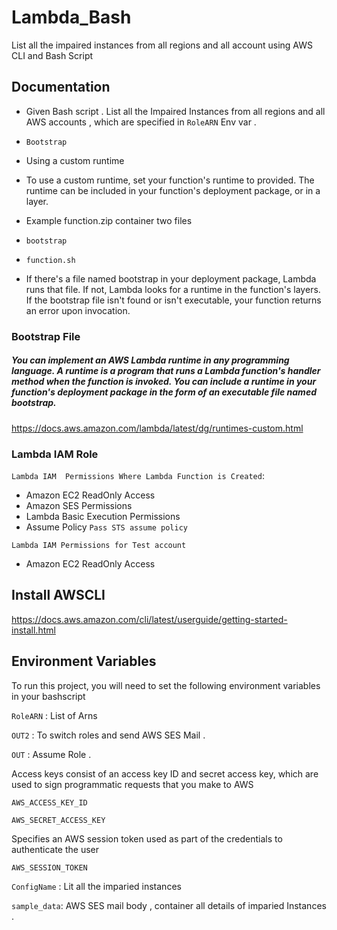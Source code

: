
# Lambda_Bash

List all the impaired instances from all regions and all account using 
AWS CLI and Bash Script 


## Documentation

- Given Bash script . List all the Impaired Instances from all regions and all AWS accounts , which are specified in   `RoleARN` Env var . 
- `Bootstrap` 
- Using a custom runtime
- To use a custom runtime, set your function's runtime to provided. The runtime can be included in your function's deployment package, or in a layer.

- Example function.zip container two files 
- `bootstrap`
- `function.sh`
- If there's a file named bootstrap in your deployment package, Lambda runs that file. If not, Lambda looks for a runtime in the function's layers. If the bootstrap file isn't found or isn't executable, your function returns an error upon invocation.


### Bootstrap File 

##### You can implement an AWS Lambda runtime in any programming language. A runtime is a program that runs a Lambda function's handler method when the function is invoked. You can include a runtime in your function's deployment package in the form of an executable file named bootstrap.

 https://docs.aws.amazon.com/lambda/latest/dg/runtimes-custom.html


### Lambda IAM Role 

`Lambda IAM  Permissions Where Lambda Function is Created`:
 - Amazon EC2 ReadOnly Access
 - Amazon SES Permissions
 - Lambda Basic Execution Permissions
 - Assume Policy `Pass STS assume policy `

 `Lambda IAM Permissions for Test account `

 - Amazon EC2 ReadOnly Access

## Install AWSCLI

 https://docs.aws.amazon.com/cli/latest/userguide/getting-started-install.html
 
## Environment Variables

To run this project, you will need to  set the  following environment variables in your bashscript


`RoleARN` : List of Arns

`OUT2` : To switch roles and send AWS SES Mail .

`OUT` :  Assume Role .


Access keys consist of an access key ID and secret access key, which are used to sign programmatic requests that you make to AWS

`AWS_ACCESS_KEY_ID` 

`AWS_SECRET_ACCESS_KEY`

Specifies an AWS session token used as part of the credentials to authenticate the user
  
`AWS_SESSION_TOKEN` 


`ConfigName` : Lit all the imparied instances 

`sample_data`: AWS SES mail body , container all details of imparied Instances . 
